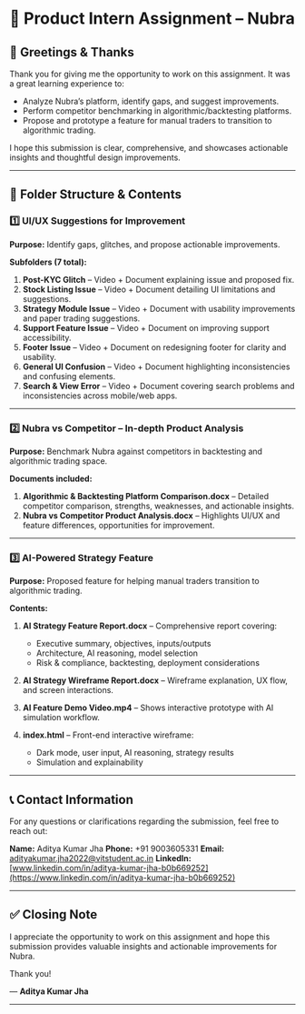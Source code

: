 
# 📝 Product Intern Assignment – Nubra

## 👋 Greetings & Thanks

Thank you for giving me the opportunity to work on this assignment.
It was a great learning experience to:

* Analyze Nubra’s platform, identify gaps, and suggest improvements.
* Perform competitor benchmarking in algorithmic/backtesting platforms.
* Propose and prototype a feature for manual traders to transition to algorithmic trading.

I hope this submission is clear, comprehensive, and showcases actionable insights and thoughtful design improvements.

---

## 📂 Folder Structure & Contents

### **1️⃣ UI/UX Suggestions for Improvement**

**Purpose:** Identify gaps, glitches, and propose actionable improvements.

**Subfolders (7 total):**

1. **Post-KYC Glitch** – Video + Document explaining issue and proposed fix.
2. **Stock Listing Issue** – Video + Document detailing UI limitations and suggestions.
3. **Strategy Module Issue** – Video + Document with usability improvements and paper trading suggestions.
4. **Support Feature Issue** – Video + Document on improving support accessibility.
5. **Footer Issue** – Video + Document on redesigning footer for clarity and usability.
6. **General UI Confusion** – Video + Document highlighting inconsistencies and confusing elements.
7. **Search & View Error** – Video + Document covering search problems and inconsistencies across mobile/web apps.

---

### **2️⃣ Nubra vs Competitor – In-depth Product Analysis**

**Purpose:** Benchmark Nubra against competitors in backtesting and algorithmic trading space.

**Documents included:**

1. **Algorithmic & Backtesting Platform Comparison.docx** – Detailed competitor comparison, strengths, weaknesses, and actionable insights.
2. **Nubra vs Competitor Product Analysis.docx** – Highlights UI/UX and feature differences, opportunities for improvement.

---

### **3️⃣ AI-Powered Strategy Feature**

**Purpose:** Proposed feature for helping manual traders transition to algorithmic trading.

**Contents:**

1. **AI Strategy Feature Report.docx** – Comprehensive report covering:

   * Executive summary, objectives, inputs/outputs
   * Architecture, AI reasoning, model selection
   * Risk & compliance, backtesting, deployment considerations
2. **AI Strategy Wireframe Report.docx** – Wireframe explanation, UX flow, and screen interactions.
3. **AI Feature Demo Video.mp4** – Shows interactive prototype with AI simulation workflow.
4. **index.html** – Front-end interactive wireframe:

   * Dark mode, user input, AI reasoning, strategy results
   * Simulation and explainability

---

## 📞 Contact Information

For any questions or clarifications regarding the submission, feel free to reach out:

**Name:** Aditya Kumar Jha
**Phone:** +91 9003605331
**Email:** [adityakumar.jha2022@vitstudent.ac.in](mailto:adityakumar.jha2022@vitstudent.ac.in)
**LinkedIn:** [www.linkedin.com/in/aditya-kumar-jha-b0b669252](https://www.linkedin.com/in/aditya-kumar-jha-b0b669252)

---

## ✅ Closing Note

I appreciate the opportunity to work on this assignment and hope this submission provides valuable insights and actionable improvements for Nubra.

Thank you!

— **Aditya Kumar Jha**

---

